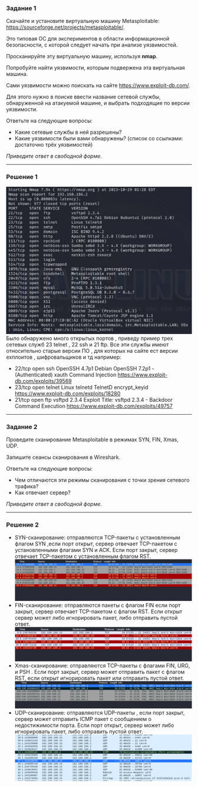 ### Задание 1

Скачайте и установите виртуальную машину Metasploitable: https://sourceforge.net/projects/metasploitable/.

Это типовая ОС для экспериментов в области информационной безопасности, с которой следует начать при анализе уязвимостей.

Просканируйте эту виртуальную машину, используя **nmap**.

Попробуйте найти уязвимости, которым подвержена эта виртуальная машина.

Сами уязвимости можно поискать на сайте https://www.exploit-db.com/.

Для этого нужно в поиске ввести название сетевой службы, обнаруженной на атакуемой машине, и выбрать подходящие по версии уязвимости.

Ответьте на следующие вопросы:

- Какие сетевые службы в ней разрешены?
- Какие уязвимости были вами обнаружены? (список со ссылками: достаточно трёх уязвимостей)
  
*Приведите ответ в свободной форме.*  

---
### Решение 1

![Alt text](img/13-01-1.png)
Было обнаружено много открытых портов , приведу пример трех сетевых служб 23 telnet , 22 ssh и 21 ftp.
Все эти службы имеют относительно старые версии ПО , для которых на сайте ест версии ехплоитов , шифровальщиков и тд например:
- 22/tcp   open  ssh         OpenSSH 4.7p1 Debian
OpenSSH 7.2p1 - (Authenticated) xauth Command Injection
https://www.exploit-db.com/exploits/39569
- 23/tcp   open  telnet      Linux telnetd
TelnetD encrypt_keyid 
https://www.exploit-db.com/exploits/18280
- 21/tcp   open  ftp         vsftpd 2.3.4
Exploit Title: vsftpd 2.3.4 - Backdoor Command Execution
https://www.exploit-db.com/exploits/49757

---
### Задание 2

Проведите сканирование Metasploitable в режимах SYN, FIN, Xmas, UDP.

Запишите сеансы сканирования в Wireshark.

Ответьте на следующие вопросы:

- Чем отличаются эти режимы сканирования с точки зрения сетевого трафика?
- Как отвечает сервер?

*Приведите ответ в свободной форме.*

---
### Решение 2

- SYN-сканирование: отправляются TCP-пакеты с установленным флагом SYN ,если порт открыт, сервер отвечает TCP-пакетом с установленными флагами SYN и ACK. Если порт закрыт, сервер отвечает TCP-пакетом с установленным флагом RST.
![Alt text](img/13-01-2-1.png)
- FIN-сканирование: отправляются пакеты с флагом FIN если порт закрыт, сервер отвечает TCP-пакетом с флагом RST. Если открыт сервер может либо игнорировать пакет, либо отправить пустой ответ.
![Alt text](img/13-01-2-2.png)
- Xmas-сканирование: отправляются TCP-пакеты с флагами FIN, URG, и PSH . Если порт закрыт, сервер может отправить пакет с флагом RST, если открыт игнорировать пакет или отправить пустой ответ.
![Alt text](img/13-01-2-3.png)
- UDP-сканирование: отправляются UDP-пакеты , если порт закрыт, сервер может отправить ICMP пакет с сообщением о недостижимости порта. Если порт открыт, сервер может либо игнорировать пакет, либо отправить пустой ответ.
![Alt text](img/13-01-2-4.png)